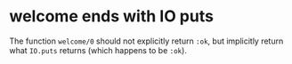 # welcome ends with IO puts

The function `welcome/0` should not explicitly return `:ok`, but implicitly return what `IO.puts` returns (which happens to be `:ok`).
